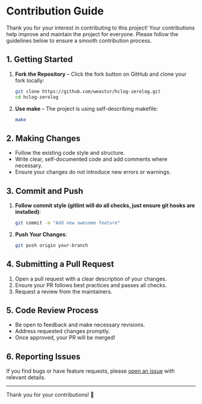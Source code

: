 # Contribution Guide

Thank you for your interest in contributing to this project! Your contributions help improve and maintain the project
for everyone. Please follow the guidelines below to ensure a smooth contribution process.

## 1. Getting Started

1. **Fork the Repository** – Click the fork button on GitHub and clone your fork locally:

   ```sh
   git clone https://github.com/weastur/hclog-zerolog.git
   cd hclog-zerolog
   ```

2. **Use make** – The project is using self-describing makefile:

   ```sh
   make
   ```

## 2. Making Changes

- Follow the existing code style and structure.
- Write clear, self-documented code and add comments where necessary.
- Ensure your changes do not introduce new errors or warnings.

## 3. Commit and Push

1. **Follow commit style (gitlint will do all checks, just ensure git hooks are installed)**:

   ```sh
   git commit -m "Add new awesome feature"
   ```

2. **Push Your Changes**:

   ```sh
   git push origin your-branch
   ```

## 4. Submitting a Pull Request

1. Open a pull request with a clear description of your changes.
2. Ensure your PR follows best practices and passes all checks.
3. Request a review from the maintainers.

## 5. Code Review Process

- Be open to feedback and make necessary revisions.
- Address requested changes promptly.
- Once approved, your PR will be merged!

## 6. Reporting Issues

If you find bugs or have feature requests, please [open an issue](https://github.com/weastur/hclog-zerolog/issues) with relevant details.

---

Thank you for your contributions! 🚀
